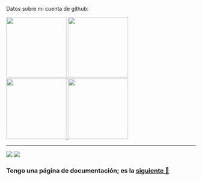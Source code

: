 Datos sobre mi cuenta de github:
<div>
  <a href="https://github.com/robertorodriguez98">
  <img height="160em" src="https://github-readme-stats.vercel.app/api?username=robertorodriguez98&show_icons=true&theme=dracula&include_all_commits=true&border_radius=8&hide_border=true&locale=es"/>
  <img height="160em" src="https://github-readme-stats.vercel.app/api/top-langs/?username=robertorodriguez98&layout=compact&langs_count=7&theme=dracula&border_radius=8&hide_border=true&locale=es"/>
</div>
<div>
  <a href="https://github.com/robertorodriguez98">
  <img height="160em" src="https://streak-stats.demolab.com?user=robertorodriguez98&theme=dracula&hide_border=true&border_radius=8&locale=es&date_format=j%20M%5B%20Y%5D&exclude_days=Sun%2CSat&card_width=480"/>
  <img height="160em" src="https://github-profile-trophy.vercel.app/?username=robertorodriguez98&no-frame=true&row=2&column=3&margin-w=5&margin-h=5&theme=dracula"/>
</div>
  
---

<div> 
 <a href="https://www.linkedin.com/in/roberto-rodriguez-marquez/"><img src="https://img.shields.io/badge/LinkedIn-0077B5?style=for-the-badge&amp;logo=linkedin&amp;logoColor=white"></a>
 <a href = "mailto:robertorodriguezmarquez98@gmail.com"><img src="https://img.shields.io/badge/Gmail-D14836?style=for-the-badge&logo=gmail&logoColor=white"></a>
</div>
  
### Tengo una página de documentación; es la [siguiente 👀](https://blog-robertorodriguez.surge.sh/)

  <!--
**robertorodriguez98/robertorodriguez98** is a ✨ _special_ ✨ repository because its `README.md` (this file) appears on your GitHub profile.

Here are some ideas to get you started:

- 🔭 I’m currently working on ...
- 🌱 I’m currently learning ...
- 👯 I’m looking to collaborate on ...
- 🤔 I’m looking for help with ...
- 💬 Ask me about ...
- 📫 How to reach me: ...
- 😄 Pronouns: ...
- ⚡ Fun fact: ...
-->
